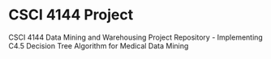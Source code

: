 # CSCI 4144 Project

CSCI 4144 Data Mining and Warehousing Project Repository - Implementing C4.5 Decision Tree Algorithm for Medical Data Mining 

